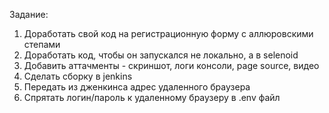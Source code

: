 Задание:
1. Доработать свой код на регистрационную форму с аллюровскими степами
2. Доработать код, чтобы он запускался не локально, а в selenoid
3. Добавить аттачменты - скриншот, логи консоли, page source, видео
4. Сделать сборку в jenkins
5. Передать из дженкинса адрес удаленного браузера
6. Спрятать логин/пароль к удаленному браузеру в .env файл
